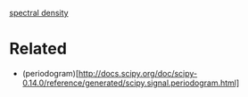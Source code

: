 [spectral density](https://en.wikipedia.org/wiki/Spectral_density)

# Related
* (periodogram)[http://docs.scipy.org/doc/scipy-0.14.0/reference/generated/scipy.signal.periodogram.html]